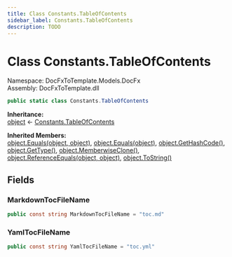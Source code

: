 ```yaml
---
title: Class Constants.TableOfContents
sidebar_label: Constants.TableOfContents
description: TODO
---
```


# Class Constants.TableOfContents
Namespace: DocFxToTemplate.Models.DocFx   
Assembly: DocFxToTemplate.dll
    
   

```csharp title="src/DocFxToTemplate/Models/DocFx/Constants.cs#108" 
public static class Constants.TableOfContents
```

**Inheritance:**   
[object](https://learn.microsoft.com/dotnet/api/system.object) &lt;- 
[Constants.TableOfContents](../DocFxToTemplate.Models.DocFx/Constants.TableOfContents)   

**Inherited Members:**   
[object.Equals(object, object)](https://learn.microsoft.com/dotnet/api/system.object.equals#system-object-equals(system-object-system-object)), [object.Equals(object)](https://learn.microsoft.com/dotnet/api/system.object.equals#system-object-equals(system-object)), [object.GetHashCode()](https://learn.microsoft.com/dotnet/api/system.object.gethashcode), [object.GetType()](https://learn.microsoft.com/dotnet/api/system.object.gettype), [object.MemberwiseClone()](https://learn.microsoft.com/dotnet/api/system.object.memberwiseclone), [object.ReferenceEquals(object, object)](https://learn.microsoft.com/dotnet/api/system.object.referenceequals), [object.ToString()](https://learn.microsoft.com/dotnet/api/system.object.tostring)   

   

   

## Fields
### MarkdownTocFileName
   
```csharp title="src/DocFxToTemplate/Models/DocFx/Constants.cs#110"
public const string MarkdownTocFileName = "toc.md"
```
### YamlTocFileName
   
```csharp title="src/DocFxToTemplate/Models/DocFx/Constants.cs#111"
public const string YamlTocFileName = "toc.yml"
```
   

   

   

   

   
